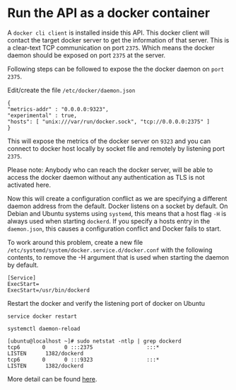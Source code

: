 # Run the API as a docker container 
A `docker cli client` is installed inside this API. This docker client will contact the target docker server to get the information of that server. This is a clear-text TCP communication on port `2375`. Which means the docker daemon should be exposed on port `2375` at the server.

Following steps can be followed to expose the the docker daemon on `port 2375`.

Edit/create the file `/etc/docker/daemon.json`

```
{
"metrics-addr" : "0.0.0.0:9323",
"experimental" : true,
"hosts": [ "unix:///var/run/docker.sock", "tcp://0.0.0.0:2375" ]
}
```

This will expose the metrics of the docker server on `9323` and you can connect to docker host locally by socket file and remotely by listening port `2375`. 

Please note: Anybody who can reach the docker server, will be able to access the docker daemon without any authentication as TLS is not activated here.

Now this will create a configuration conflict as we are specifying a different daemon address from the default. Docker listens on a socket by default. On Debian and Ubuntu systems using `systemd`, this means that a host flag `-H` is always used when starting `dockerd`. If you specify a hosts entry in the `daemon.json`, this causes a configuration conflict and Docker fails to start.

To work around this problem, create a new file `/etc/systemd/system/docker.service.d/docker.conf` with the following contents, to remove the -H argument that is used when starting the daemon by default.

```
[Service]
ExecStart=
ExecStart=/usr/bin/dockerd
```
Restart the docker and verify the listening port of docker on Ubuntu

`service docker restart`

`systemctl daemon-reload`

```
[ubuntu@localhost ~]# sudo netstat -ntlp | grep dockerd
tcp6       0      0 :::2375                 :::*                    LISTEN      1382/dockerd        
tcp6       0      0 :::9323                 :::*                    LISTEN      1382/dockerd

```

More detail can be found [here](https://docs.docker.com/config/daemon/#configure-the-docker-daemon "Docker Doc").
